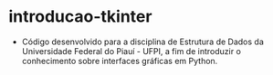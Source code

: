 # introducao-tkinter

- Código desenvolvido para a disciplina de Estrutura de Dados da Universidade Federal do Piauí - UFPI, a fim de introduzir o conhecimento sobre interfaces gráficas em Python.
